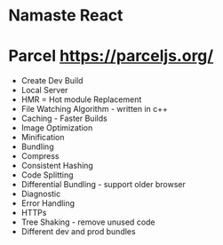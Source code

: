 # Namaste React

# Parcel https://parceljs.org/
  - Create Dev Build 
  - Local Server 
  - HMR = Hot module Replacement 
  - File Watching Algorithm - written in c++
  - Caching - Faster Builds
  - Image Optimization
  - Minification 
  - Bundling 
  - Compress
  - Consistent Hashing 
  - Code Splitting 
  - Differential Bundling  - support older browser 
  - Diagnostic 
  - Error Handling 
  - HTTPs
  - Tree Shaking - remove unused code 
  - Different dev and prod bundles 
  




 